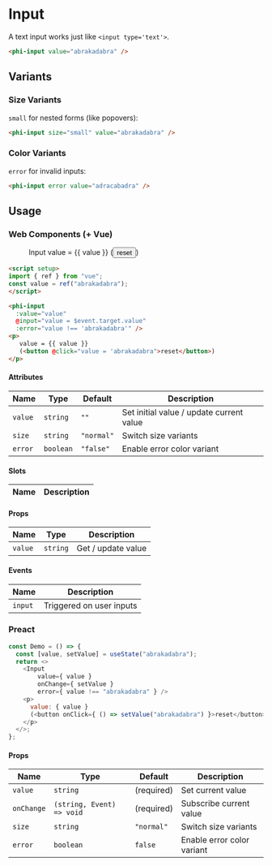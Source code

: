 # Input

A text input works just like `<input type='text'>`.

<figure>
  <phi-input value="abrakadabra" />
</figure>

```html
<phi-input value="abrakadabra" />
```

## Variants
### Size Variants

`small` for nested forms (like popovers):

<figure>
  <phi-input size="small" value="abrakadabra" />
</figure>

```html
<phi-input size="small" value="abrakadabra" />
```

### Color Variants

`error` for invalid inputs:

<figure>
  <phi-input error value="adracabadra" />
</figure>

```html
<phi-input error value="adracabadra" />
```

## Usage

<script setup>
import "./demo";
import { ref } from "vue";
const value = ref("abrakadabra");
</script>

### Web Components (+ Vue)

<figure>
  <phi-input
    :value="value"
    @input="value = $event.target.value"
    :error="value !== 'abrakadabra'" />
  <p>
    Input value = {{ value }}
    (<button @click="value = 'abrakadabra'">reset</button>)
  </p>
</figure>

```html
<script setup>
import { ref } from "vue";
const value = ref("abrakadabra");
</script>

<phi-input
  :value="value"
  @input="value = $event.target.value"
  :error="value !== 'abrakadabra'" />
<p>
   value = {{ value }}
   (<button @click="value = 'abrakadabra">reset</button>)
</p>
```

#### Attributes

| Name    | Type      | Default    | Description                              |
|---------|-----------|------------|------------------------------------------|
| `value` | `string`  | `""`       | Set initial value / update current value |
| `size`  | `string`  | `"normal"` | Switch size variants                     |
| `error` | `boolean` | `"false"`  | Enable error color variant               |

#### Slots

| Name | Description |
|------|-------------|

#### Props

| Name    | Type     | Description        |
|---------|----------|--------------------|
| `value` | `string` | Get / update value |

#### Events

| Name    | Description              |
|---------|--------------------------|
| `input` | Triggered on user inputs |

### Preact

<figure>
  <phi-input-demo />
</figure>

```js
const Demo = () => {
  const [value, setValue] = useState("abrakadabra");
  return <>
    <Input
        value={ value }
        onChange={ setValue }
        error={ value !== "abrakadabra" } />
    <p>
      value: { value }
      (<button onClick={ () => setValue("abrakadabra") }>reset</button>)
    </p>
  </>;
};
```

#### Props

| Name       | Type                      | Default    | Description                |
|------------|---------------------------|------------|----------------------------|
| `value`    | `string`                  | (required) | Set current value          |
| `onChange` | `(string, Event) => void` | (required) | Subscribe current value    |
| `size`     | `string`                  | `"normal"` | Switch size variants       |
| `error`    | `boolean`                 | `false`    | Enable error color variant |

